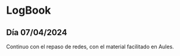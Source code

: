 # LogBook 
## Día 07/04/2024

Continuo con el repaso de redes, con el material facilitado en Aules.

